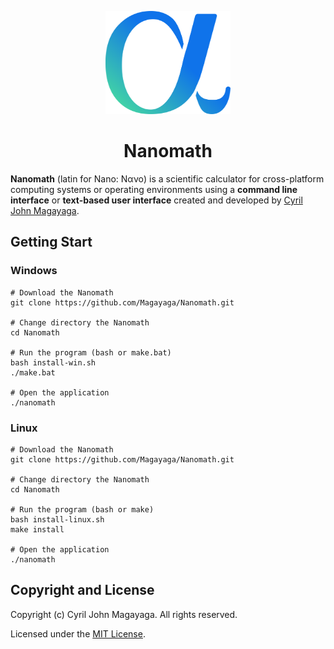<p align="center">
  <a href="https://github.com/Magayaga/Nanomath">
    <img src="./assets/nanomath.svg" alt="Nanomath logo" width="200" height="165">
  </a>
</p>
<h1 align="center">Nanomath</h1>

**Nanomath** (latin for Nano: Νανο) is a scientific calculator for cross-platform computing systems or operating environments using a **command line interface** or **text-based user interface** created and developed by [Cyril John Magayaga](https://github.com/magayaga).

## Getting Start

### Windows
```shell
# Download the Nanomath
git clone https://github.com/Magayaga/Nanomath.git

# Change directory the Nanomath
cd Nanomath

# Run the program (bash or make.bat)
bash install-win.sh
./make.bat

# Open the application
./nanomath
```

### Linux
```shell
# Download the Nanomath
git clone https://github.com/Magayaga/Nanomath.git

# Change directory the Nanomath
cd Nanomath

# Run the program (bash or make)
bash install-linux.sh
make install

# Open the application
./nanomath
```
## Copyright and License
Copyright (c) Cyril John Magayaga. All rights reserved.

Licensed under the [MIT License](LICENSE).
